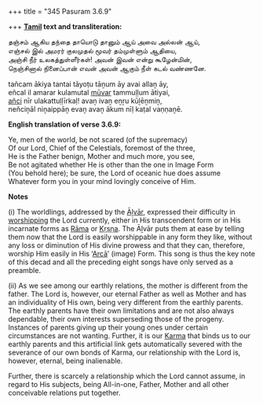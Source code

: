 +++
title = "345 Pasuram 3.6.9"

+++
**[Tamil](/definition/tamil#history "show Tamil definitions") text and transliteration:**

தஞ்சம் ஆகிய தந்தை தாயொடு தானும் ஆய் அவை அல்லன் ஆய்,  
எஞ்சல் இல் அமரர் குலமுதல் மூவர் தம்முள்ளும் ஆதியை,  
அஞ்சி நீர் உலகத்துள்ளீர்கள்! அவன் இவன் என்று கூழேன்மின்,  
நெஞ்சினால் நினைப்பான் எவன் அவன் ஆகும் நீள் கடல் வண்ணனே.

tañcam ākiya tantai tāyoṭu tāṉum āy avai allaṉ āy,  
eñcal il amarar kulamutal [mūvar](/definition/muvar#history "show mūvar definitions") tammuḷḷum ātiyai,  
[añci](/definition/amci#history "show añci definitions") nīr ulakattuḷḷīrkaḷ! avaṉ ivaṉ eṉṟu kūḻēṉmiṉ,  
neñciṉāl niṉaippāṉ evaṉ avaṉ ākum nīḷ kaṭal vaṇṇaṉē.

**English translation of verse 3.6.9:**

Ye, men of the world, be not scared (of the supremacy)  
Of our Lord, Chief of the Celestials, foremost of the three,  
He is the Father benign, Mother and much more, you see,  
Be not agitated whether He is other than the one in Image Form  
(You behold here); be sure, the Lord of oceanic hue does assume  
Whatever form you in your mind lovingly conceive of Him.

**Notes**

\(i\) The worldlings, addressed by the [Āḻvār](/definition/aḻvar#vaishnavism "show Āḻvār definitions"), expressed their difficulty in [worshipping](/definition/worshipping#history "show worshipping definitions") the Lord currently, either in His transcendent form or in His incarnate forms as [Rāma](/definition/rama#vaishnavism "show Rāma definitions") or [Kṛṣṇa](/definition/krishna#vaishnavism "show Kṛṣṇa definitions"). The Āḻvār puts them at ease by telling them now that the Lord is easily worshippable in any form they like, without any loss or diminution of His divine prowess and that they can, therefore, worship Him easily in His ‘[Arcā](/definition/arca#history "show Arcā definitions")’ (image) Form. This song is thus the key note of this decad and all the preceding eight songs have only served as a preamble.

\(ii\) As we see among our earthly relations, the mother is different from the father. The Lord is, however, our eternal Father as well as Mother and has an individuality of His own, being very different from the earthly parents. The earthly parents have their own limitations and are not also always dependable, their own interests superseding those of the progeny. Instances of parents giving up their young ones under certain circumstances are not wanting. Further, it is our [Karma](/definition/karma#vaishnavism "show Karma definitions") that binds us to our earthly parents and this artificial link gets automatically severed with the severance of our own bonds of Karma, our relationship with the Lord is, however, eternal, being inalienable.

Further, there is scarcely a relationship which the Lord cannot assume, in regard to His subjects, being All-in-one, Father, Mother and all other conceivable relations put together.


